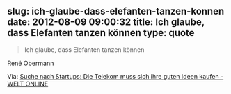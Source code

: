 slug: ich-glaube-dass-elefanten-tanzen-konnen
date: 2012-08-09 09:00:32
title: Ich glaube, dass Elefanten tanzen können
type: quote
---

> Ich glaube, dass Elefanten tanzen können

René Obermann

 Via: [Suche nach Startups: Die Telekom muss sich ihre guten Ideen kaufen - WELT ONLINE](http://www.welt.de/wirtschaft/article108508050/Die-Telekom-muss-sich-ihre-guten-Ideen-kaufen.html)
